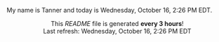 My name is Tanner and today is Wednesday, October 16, 2:26 PM EDT.

<p align="center">This <i>README</i> file is generated <b>every 3 hours</b>!</br>Last refresh: Wednesday, October 16, 2:26 PM EDT<br /></p>
